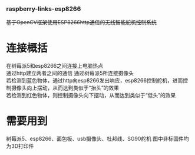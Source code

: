 ### raspberry-links-esp8266
~~基于OpenCV框架使用ESP8266http通信的无线智能舵机控制系统~~  
# 连接概括
在树莓派5和esp8266之间连接上电脑热点  
通过http建立两者之间的通信 
通过树莓派5所连接摄像头  
若检测到蓝色物体，通过http向esp8266发出响应，esp8266控制舵机，进而控制摄像头向上摆动，从而达到类似于“抬头”的效果  
若检测到红色物体，则控制摄像头向下摆动，从而达到类似于“低头”的效果  
# 需要用到
树莓派5、esp8266、面包板、usb摄像头、杜邦线、SG90舵机
图中非标固件均为3D打印件
